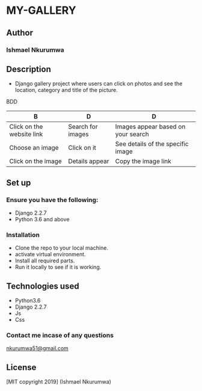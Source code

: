 # MY-GALLERY

## Author
### Ishmael Nkurumwa

## Description
- Django gallery project where users can click on photos and see the location, category and title of the picture.

BDD

| B                | D                     |  D                  |
|--------------------|----------------------|---------------------|
| Click on the website link| Search for images | Images appear based on your search|
| Choose an image  | Click on it | See details of the specific image|
| Click on the image | Details appear | Copy the image link|

## Set up
### Ensure you have the following:
- Django 2.2.7
- Python 3.6 and above

### Installation
- Clone the repo to your local machine.
- activate virtual environment.
- Install all required parts.
- Run it locally to see if it is working.

## Technologies used
- Python3.6
- Django 2.2.7
- Js
- Css

### Contact me incase of any questions
  nkurumwa51@gmail.com

## License
[MIT copyright 2019] (Ishmael Nkurumwa)